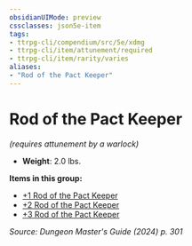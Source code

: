 ```yaml
---
obsidianUIMode: preview
cssclasses: json5e-item
tags:
- ttrpg-cli/compendium/src/5e/xdmg
- ttrpg-cli/item/attunement/required
- ttrpg-cli/item/rarity/varies
aliases: 
- "Rod of the Pact Keeper"
---
```

# Rod of the Pact Keeper
*(requires attunement by a warlock)*  


- **Weight**: 2.0 lbs.

**Items in this group:**

- [+1 Rod of the Pact Keeper](3-Mechanics/CLI/items/1-rod-of-the-pact-keeper-xdmg.md)
- [+2 Rod of the Pact Keeper](3-Mechanics/CLI/items/2-rod-of-the-pact-keeper-xdmg.md)
- [+3 Rod of the Pact Keeper](3-Mechanics/CLI/items/3-rod-of-the-pact-keeper-xdmg.md)

*Source: Dungeon Master's Guide (2024) p. 301*